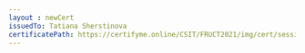 ```yaml
--- 
layout : newCert 
issuedTo: Tatiana Sherstinova 
certificatePath: https://certifyme.online/CSIT/FRUCT2021/img/cert/sessionchair/TatianaSherstinova_f6473.png
--- 
```

